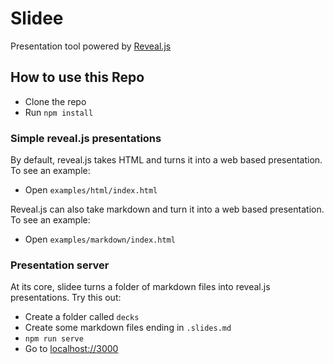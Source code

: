 # Slidee
Presentation tool powered by [Reveal.js](https://revealjs.com/)

## How to use this Repo
- Clone the repo
- Run `npm install`

### Simple reveal.js presentations
By default, reveal.js takes HTML and turns it into a web based presentation. To see an example:
- Open `examples/html/index.html`

Reveal.js can also take markdown and turn it into a web based presentation. To see an example:
- Open `examples/markdown/index.html`

### Presentation server
At its core, slidee turns a folder of markdown files into reveal.js presentations. Try this out:
- Create a folder called `decks`
- Create some markdown files ending in `.slides.md`
- `npm run serve`
- Go to [localhost://3000](http://localhost:3000)
